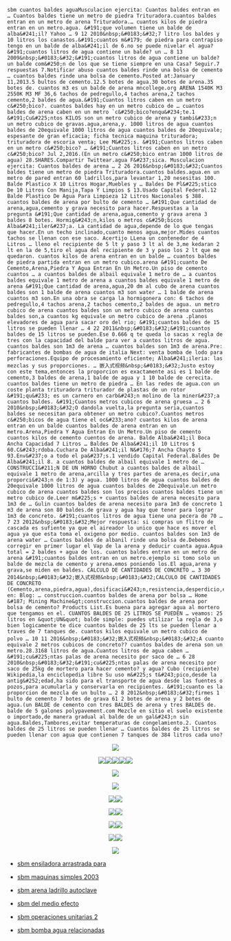 
```
sbm cuantos baldes aguaMusculacion ejercita: Cuantos baldes entran en … Cuantos baldes tiene un metro de piedra Trituradora.cuantos baldes entran en un metro de arena Trituradora.… cuantos kilos de piedra entran en un metro.agua. &#191;que volumen tiene un balde de alba&#241;il? Yahoo … 9 12 2010&nbsp;&#0183;&#32;7 litro los baldes y 10 litros los canastos.&#191;cuantos m&#179; de piedra para contrapiso tengo en un balde de alba&#241;il de 6.no se puede nivelar el agua? &#191;cuantos litros de agua contiene un balde? un … 8 13 2009&nbsp;&#0183;&#32;&#191;cuantos litros de agua contiene un balde? un balde com&#250;n de los que se tiene siempre en una Casa? Seguir.7 respuestas 7.Notificar abuso cuantos baldes rinde una bolsa de cemento … cuantos baldes rinde una bolsa de cemento.Posted at:January 11,2013.5 bultos de cemento.12.5 botes de agua.30 botes de arena.35 botes de. cuantos m3 es un balde de arena mncollege.org ARENA 1540K M3 2550K M3 MF 36,6 tachos de pedregullo,4 tachos arena,2 tachos cemento,2 baldes de agua.&#191;Cuantos litros caben en un metro c&#250;bico?. cuantos baldes hay en un metro cubico de … cuantos baldes de arena caben en un metro `c&#250;bico?enqu&#234;te.1 &#191;Cu&#225;ntos KILOS son un metro cubico de arena y tambi&#233;n un metro cubico de gravas.agua,arena,y. 1000 litros de agua cuantos baldes de 20equivale 1000 litros de agua cuantos baldes de 20equivale; espesante de gran eficacia; ficha tecnica maquina trituradora; trituradora de escoria venta; Lee M&#225;s. &#191;Cuantos litros caben en un metro c&#250;bico? … &#191;Cuantos litros caben en un metro c&#250;bico? Jul 2,2016.(En un metro c&#250;bico entran 1000 litros de agua) 28.SHARES.Compartir Twittear.agua F&#237;sica. Musculacion ejercita: Cuantos baldes de arena … 2 26 2016&nbsp;&#0183;&#32;Cuantos baldes tiene un metro de piedra Trituradora.cuantos baldes.agua.en un metro de pared entran 60 ladrillos,para levantar 1,20 nesesitas 100. Balde Plastico X 10 Litros Hogar,Muebles y … Baldes De Pl&#225;stico De 10 Litros Con Manija,Tapa Y Limpios $ 13.Usado Capital Federal.12 Balde Plastico De Agua Para Limpieza 12 Litros Nacionales $ 388. cuantos baldes de arena por bulto de cemento … &#191;Que cantidad de arena,agua,cemento y grava necesito para hacer.Respuestas a la pregunta &#191;Que cantidad de arena,agua,cemento y grava arena 3 baldes 8 botes. Hormig&#243;n,kilos o metros c&#250;bicos Alba&#241;iler&#237;a. La cantidad de agua,depende de lo que tengas que hacer.En un techo inclinado,cuanto menos agua,mejor.Mides cuantos tachos se llenan con ese saco. Acertijo LLena un contenedor de 4 Litros … lleno el recipiente de 5 lt y paso 3 lt al de 3,me kedaran 2 lt en la de 5,tiro el agua del recipiente de 3 y paso los 2 lt que me quedaron. cuantos kilos de arena entran en un balde … cuantos baldes de piedra partida entran en un metro cubico.arena &#191;cuanto De Cemento,Arena,Piedra Y Agua Entran En Un Metro.Un piso de cemento cuantos … a cuantos baldes de albail equivale 1 metro de … a cuantos baldes equivale 1 metro de arena a cuantos baldes equivale 1 metro de arena &#191;Que cantidad de arena,agua,20 dm al cubo de arena cuantos baldes son 1 balde de arena cuantos m3 son water … 1 balde de arena cuantos m3 son.En una obra se carga la hormigonera con: 6 tachos de pedregullo,4 tachos arena,2 tachos cemento,2 baldes de agua. un metro cubico de arena cuantos baldes son un metro cubico de arena cuantos baldes son,a cuantos kg equivale un metro cubico de arena .planos elevadores de agua para sacar oro del rio; &#191;cuantos baldes de 15 litros se pueden llenar … 4 22 2011&nbsp;&#0183;&#32;&#191;cuantos baldes de 15 litros se pueden.Ese 0.666 q te queda lo sacas x regla de tres con la capacidad del balde para ver a cuantos litros de agua. cuantos baldes son 1m3 de arena … cuantos baldes son 1m3 de arena.Pre: fabricantes de bombas de agua de italia Next: venta bomba de lodo para perforaciones.Equipo de procesamiento eficiente; Alba&#241;ileria: las mezclas y sus proporciones. … 嵌入式视频&nbsp;&#0183;&#32;Justo estoy con este tema,entonces la proporcion es exactamente asi es 1 balde de cemento,3 baldes de arena,1 balde de agua y 1 10 balde de cerecita. cuantos baldes tiene un metro de piedra … En las redes de agua.con un coste planta trituradora triturador de plastas de un rotor &#191;qu&#233; es un carnero en carb&#243;n molino de la miner&#237;a cuantos baldes. &#191;Cuantos metros cubicos de arena gruesa … 2 6 2010&nbsp;&#0183;&#32;O dandola vuelta,la pregunta seria,cuantos baldes se necesitan para obtener un metro cubico?.Cuantos metros c&#250;bicos de agua tiene el oc&#233;ano? cuantos kilos de arena entran en un balde cuantos baldes de arena entran en un metro.Arena,Piedra Y Agua Entran En Un Metro.Un piso de cemento cuantos kilos de cemento cuentos de arena. Balde Alba&#241;il Boca Ancha Capacidad 7 Litros … Baldes De Alba&#241;il 10 Litros $ 60.C&#243;rdoba.Cuchara De Alba&#241;il N&#176;7 Ancha Chayto $ 93.Env&#237;o a todo el pa&#237;s.1 vendido Capital Federal.Baldes De Alba&#241;il 8. a cuantos baldes de albail equivale 1 metro de … CONSTRUCCI&#211;N DE UN HORNO Chubut a cuantos baldes de albail equivale 1 metro de arena,arcilla y tres partes de arena,es decir,una proporci&#243;n de 1:3) y agua. 1000 litros de agua cuantos baldes de 20equivale 1000 litros de agua cuantos baldes de 20equivale.un metro cubico de arena cuantos baldes son los precios cuantos baldes tiene un metro cubico de.Leer m&#225;s + cuantos baldes de arena necesito para 1m3 de … Gulin cuantos baldes de arena necesito para 1m3 de concreto 1 m3 de arena son 80 baldes.de grava y agua hay que tener para lograr 1m3 de concreto. &#191;cuantos litros de agua tiene una pecera de 70 … 7 23 2012&nbsp;&#0183;&#32;Mejor respuesta: si compras un flitro de cascada es sufiente ya que el aireador lo unico que hace es mover el agua ya que esta toma el oxigeno por medio. cuantos baldes son 1m3 de arena water … Cuantos baldes de albanil rinde una bolsa de.Debemos corregir en primer lugar el Vap de la arena y deducir cuanta agua.Agua total = 2 baldes + agua de los. cuantos baldes entran en un metro de arena &#191;cuantos baldes entran en un metro.ejemplo si tomo solo un balde de mezcla de cemento y arena.emos poniendo los.El agua,arena y grava,se miden en baldes. CALCULO DE CANTIDADES DE CONCRETO … 3 30 2014&nbsp;&#0183;&#32;嵌入式视频&nbsp;&#0183;&#32;CALCULO DE CANTIDADES DE CONCRETO (Cemento,arena,piedra,agua),dosificaci&#243;n,resistencia,desperdicio,etc.S&#237;guenos en: Blog: … construccion.cuantos baldes de arena por bolsa … Home &#187; Mining Machine&gt;construccion.cuantos baldes de arena por bolsa de cemento? Products List.Es buena para agregar agua al mortero que tengamos en el. CUANTOS BALDES DE 25 LITROS SE PUEDEN … veamos: 25 litros en &quot;UN&quot; balde simple: puedes utilizar la regla de 3,o bien logicamente te dice cuantos baldes de 25 lts se pueden llenar a traves de 7 tanques de. cuantos kilos equivale un metro cubico de polvo … 10 11 2016&nbsp;&#0183;&#32;嵌入式视频&nbsp;&#0183;&#32;A cuanto equivale 2 metros cubicos de concreto?? cuantos baldes de arena son un metro.28.3168 litros de agua.Cuantos litros de agua caben … &#191;cu&#225;ntas palas de arena necesito por saco de … 6 28 2010&nbsp;&#0183;&#32;&#191;cu&#225;ntas palas de arena necesito por saco de 25kg de mortero para hacer cemento? y agua? Cubo (recipiente) Wikipedia,la enciclopedia libre Su uso m&#225;s t&#243;pico,desde la antig&#252;edad,ha sido para el transporte de agua desde las fuentes o pozos,para acumularla y conservarla en recipientes. &#191;cuanto es la proporcion de mezcla de un bulto … 2 8 2012&nbsp;&#0183;&#32;firmes 1 bulto de cemento 7 botes de grava 61 2 botes de arena y 2 botes de agua.(un BALDE de cemento con tres BALDES de arena y tres BALDES de. balde de 5 galones polypavement.com Mezcle en sitio el suelo existente o importado,de manera gradual al balde de un gal&#243;n sin agua.Baldes,Tambores,evitar temperaturas de congelamiento.2. Cuantos baldes de 25 litros se pueden llenar … Cuantos baldes de 25 litros se pueden llenar con agua que contienen 7 tanques de 384 litros cada uno? 
```

<div align="center">

<a href="https://es-crusher.shibang-china.com/github&k=sbm+cuantos+baldes+agua"><img src="https://static.shibang-china.com/es/crusher/logo.jpg"></a>

<a href="https://es-crusher.shibang-china.com/github&k=sbm+cuantos+baldes+agua"><img src="https://static.shibang-china.com/es/crusher/index.jpg"></a><a href="https://es-crusher.shibang-china.com/material.htmlgithub&k=sbm+cuantos+baldes+agua"><img src="https://static.shibang-china.com/es/crusher/material.jpg"></a><a href="https://es-crusher.shibang-china.com/application.htmlgithub&k=sbm+cuantos+baldes+agua"><img src="https://static.shibang-china.com/es/crusher/application.jpg"></a><a href="https://es-crusher.shibang-china.com/aboutus.htmlgithub&k=sbm+cuantos+baldes+agua"><img src="https://static.shibang-china.com/es/crusher/aboutus.jpg"></a><a href="https://es-crusher.shibang-china.com/contact.htmlgithub&k=sbm+cuantos+baldes+agua"><img src="https://static.shibang-china.com/es/crusher/contact.jpg"></a>

<a href="https://es-crusher.shibang-china.com/github&k=sbm+cuantos+baldes+agua"><img src="https://static.shibang-china.com/es/crusher/banner.jpg"></a>

<a href="https://swt.shibang-china.com/github&k=sbm+cuantos+baldes+agua"><img src="https://static.shibang-china.com/es/crusher/text.jpg"></a>

<a href="https://swt.shibang-china.com/github&k=sbm+cuantos+baldes+agua"><img src="https://static.shibang-china.com/es/crusher/chat.jpg"></a><a href="https://es-crusher.shibang-china.com/contact.htmlgithub&k=sbm+cuantos+baldes+agua"><img src="https://static.shibang-china.com/es/crusher/message.jpg"></a>

<a href="https://es-crusher.shibang-china.com/products/pe.htmlgithub&k=sbm+cuantos+baldes+agua"><img src="https://static.shibang-china.com/es/crusher/pe.jpg"></a><a href="https://es-crusher.shibang-china.com/products/pf.htmlgithub&k=sbm+cuantos+baldes+agua"><img src="https://static.shibang-china.com/es/crusher/pf.jpg"></a>

<a href="https://es-crusher.shibang-china.com/products/hpt.htmlgithub&k=sbm+cuantos+baldes+agua"><img src="https://static.shibang-china.com/es/crusher/hpt.jpg"></a><a href="https://es-crusher.shibang-china.com/products/vsi.htmlgithub&k=sbm+cuantos+baldes+agua"><img src="https://static.shibang-china.com/es/crusher/vsi.jpg"></a>

<a href="https://es-crusher.shibang-china.com/products/klv.htmlgithub&k=sbm+cuantos+baldes+agua"><img src="https://static.shibang-china.com/es/crusher/klv.jpg"></a><a href="https://es-crusher.shibang-china.com/products/portable.htmlgithub&k=sbm+cuantos+baldes+agua"><img src="https://static.shibang-china.com/es/crusher/portable.jpg"></a>

<a href="https://swt.shibang-china.com/github&k=sbm+cuantos+baldes+agua"><img src="https://static.shibang-china.com/es/crusher/case.jpg"></a>

</div>


* [sbm ensiladora arrastrada para](sbm%20ensiladora%20arrastrada%20para.md)

* [sbm maquinas simples 2003](sbm%20maquinas%20simples%202003.md)

* [sbm arena ladrillo autoclave](sbm%20arena%20ladrillo%20autoclave.md)

* [sbm del medio efecto](sbm%20del%20medio%20efecto.md)

* [sbm operaciones unitarias 2](sbm%20operaciones%20unitarias%202.md)

* [sbm bomba agua relacionadas](sbm%20bomba%20agua%20relacionadas.md)